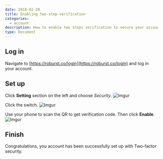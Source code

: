 ```yaml
---
date: 2018-02-28
title: Enabling two-step-verification
categories:
  - account
description: How to enable two steps verification to secure your account
type: Document
---
```

## Log in
Navigate to [https://roburst.co/login](https://roburst.co/login) and log in your account.
## Set up 
Click **Setting** section on the left and choose _Security_.
![Imgur](https://i.imgur.com/69XBLYy.png)

Click the switch. ![Imgur](https://i.imgur.com/ujcn0fB.png)

Use your phone to scan the QR to get verification code. Then click **Enable**. ![Imgur](https://i.imgur.com/3g9YCjp.png)

## Finish
Congratulations, you account has been successfully set up with Two-factor security.